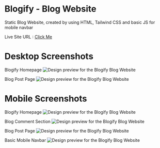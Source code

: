 # Blogify - Blog Website
 Static Blog Website, created by using HTML, Tailwind CSS and basic JS for mobile navbar
 
 Live Site URL : [Click Me](https://erenymo.github.io/Blog-Website/)
 
 # Desktop Screenshots
 Blogify Homepage
 ![Design preview for the Blogify Blog Website](./images/desktop_preview_1.jpg)
 
 Blog Post Page
 ![Design preview for the Blogify Blog Website](./images/desktop_preview_2.jpg)
 
# Mobile Screenshots
 Blogify Homepage
 ![Design preview for the Blogify Blog Website](./images/mobile_preview_1.jpg)  
 
 Blog Comment Section
 ![Design preview for the Blogify Blog Website](./images/mobile_preview_3.jpg)
 
 Blog Post Page
 ![Design preview for the Blogify Blog Website](./images/mobile_preview_2.jpg) 
 
 Basic Mobile Navbar
 ![Design preview for the Blogify Blog Website](./images/mobile_preview_4.jpg)
